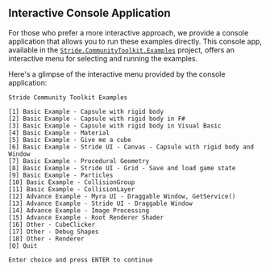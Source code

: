 ## Interactive Console Application

For those who prefer a more interactive approach, we provide a console application that allows you to run these examples directly. This console app, available in the [`Stride.CommunityToolkit.Examples`](https://github.com/stride3d/stride-community-toolkit/tree/main/src/Stride.CommunityToolkit.Examples) project, offers an interactive menu for selecting and running the examples.

Here's a glimpse of the interactive menu provided by the console application:

```plaintext
Stride Community Toolkit Examples

[1] Basic Example - Capsule with rigid body
[2] Basic Example - Capsule with rigid body in F#
[3] Basic Example - Capsule with rigid body in Visual Basic
[4] Basic Example - Material
[5] Basic Example - Give me a cube
[6] Basic Example - Stride UI - Canvas - Capsule with rigid body and Window
[7] Basic Example - Procedural Geometry
[8] Basic Example - Stride UI - Grid - Save and load game state
[9] Basic Example - Particles
[10] Basic Example - CollisionGroup
[11] Basic Example - CollisionLayer
[12] Advance Example - Myra UI - Draggable Window, GetService()
[13] Advance Example - Stride UI - Draggable Window
[14] Advance Example - Image Processing
[15] Advance Example - Root Renderer Shader
[16] Other - CubeClicker
[17] Other - Debug Shapes
[18] Other - Renderer
[Q] Quit

Enter choice and press ENTER to continue
```